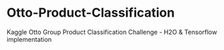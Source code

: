 # Otto-Product-Classification
Kaggle Otto Group Product Classification Challenge - H2O &amp; Tensorflow implementation
